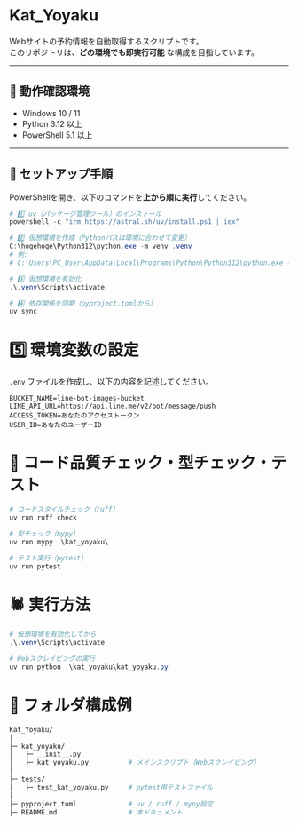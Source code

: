 # Kat_Yoyaku

Webサイトの予約情報を自動取得するスクリプトです。  
このリポジトリは、**どの環境でも即実行可能** な構成を目指しています。

---

## 🚀 動作確認環境
- Windows 10 / 11
- Python 3.12 以上
- PowerShell 5.1 以上

---

## 🧩 セットアップ手順

PowerShellを開き、以下のコマンドを**上から順に実行**してください。

```powershell
# 1️⃣ uv（パッケージ管理ツール）のインストール
powershell -c "irm https://astral.sh/uv/install.ps1 | iex"

# 2️⃣ 仮想環境を作成（Pythonパスは環境に合わせて変更）
C:\hogehoge\Python312\python.exe -m venv .venv
# 例:
# C:\Users\PC_User\AppData\Local\Programs\Python\Python312\python.exe -m venv .venv

# 3️⃣ 仮想環境を有効化
.\.venv\Scripts\activate

# 4️⃣ 依存関係を同期（pyproject.tomlから）
uv sync
```

# 5️⃣ 環境変数の設定
`.env` ファイルを作成し、以下の内容を記述してください。
```
BUCKET_NAME=line-bot-images-bucket
LINE_API_URL=https://api.line.me/v2/bot/message/push
ACCESS_TOKEN=あなたのアクセストークン
USER_ID=あなたのユーザーID
```

# 🧪 コード品質チェック・型チェック・テスト

```powershell
# コードスタイルチェック（ruff）
uv run ruff check

# 型チェック（mypy）
uv run mypy .\kat_yoyaku\

# テスト実行（pytest）
uv run pytest
```

# 🕷️ 実行方法
```powershell
# 仮想環境を有効化してから
.\.venv\Scripts\activate

# Webスクレイピングの実行
uv run python .\kat_yoyaku\kat_yoyaku.py
```

# 📁 フォルダ構成例

```bash
Kat_Yoyaku/
│
├─ kat_yoyaku/
│   ├─ __init__.py
│   ├─ kat_yoyaku.py          # メインスクリプト（Webスクレイピング）
│
├─ tests/
│   ├─ test_kat_yoyaku.py     # pytest用テストファイル
│
├─ pyproject.toml             # uv / ruff / mypy設定
├─ README.md                  # 本ドキュメント
```